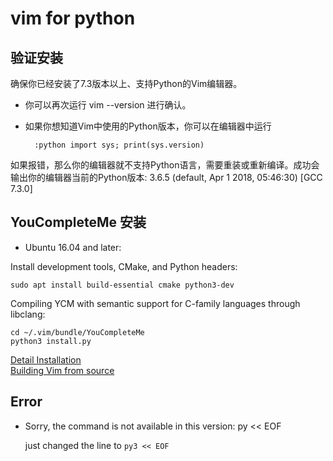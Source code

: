 
# vim for python

## 验证安装
确保你已经安装了7.3版本以上、支持Python的Vim编辑器。
* 你可以再次运行 vim --version 进行确认。
* 如果你想知道Vim中使用的Python版本，你可以在编辑器中运行

		:python import sys; print(sys.version)

如果报错，那么你的编辑器就不支持Python语言，需要重装或重新编译。成功会输出你的编辑器当前的Python版本:
3.6.5 (default, Apr  1 2018, 05:46:30)
[GCC 7.3.0]


## YouCompleteMe 安装
* Ubuntu 16.04 and later:

Install development tools, CMake, and Python headers:

	sudo apt install build-essential cmake python3-dev

Compiling YCM with semantic support for C-family languages through libclang:

	cd ~/.vim/bundle/YouCompleteMe
	python3 install.py

[Detail Installation](https://github.com/Valloric/YouCompleteMe#linux-64-bit)    
[Building Vim from source](https://github.com/Valloric/YouCompleteMe/wiki/Building-Vim-from-source)    


## Error
* Sorry, the command is not available in this version: py << EOF    

	just changed the line to `py3 << EOF`
